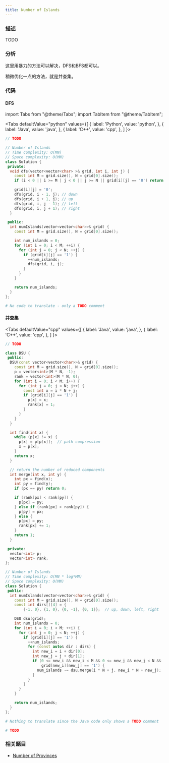 ```yaml
---
title: Number of Islands
---
```


### 描述

TODO

### 分析

这里用暴力的方法可以解决，DFS和BFS都可以。

稍微优化一点的方法，就是并查集。

### 代码

#### DFS

import Tabs from "@theme/Tabs";
import TabItem from "@theme/TabItem";

<Tabs
defaultValue="python"
values={[
{ label: 'Python', value: 'python', },
{ label: 'Java', value: 'java', },
{ label: 'C++', value: 'cpp', },
]
}>
<TabItem value="java">

```java
// TODO
```

</TabItem>
<TabItem value="cpp">

```cpp
// Number of Islands
// Time complexity: O(MN)
// Space complexity: O(MN)
class Solution {
 private:
  void dfs(vector<vector<char> >& grid, int i, int j) {
    const int M = grid.size(), N = grid[0].size();
    if (i < 0 || i >= M | j < 0 || j >= N || grid[i][j] == '0') return;

    grid[i][j] = '0';
    dfs(grid, i - 1, j); // down
    dfs(grid, i + 1, j); // up
    dfs(grid, i, j - 1); // left
    dfs(grid, i, j + 1); // right
  }

 public:
  int numIslands(vector<vector<char>>& grid) {
    const int M = grid.size(), N = grid[0].size();

    int num_islands = 0;
    for (int i = 0; i < M; ++i) {
      for (int j = 0; j < N; ++j) {
        if (grid[i][j] == '1') {
          ++num_islands;
          dfs(grid, i, j);
        }
      }
    }

    return num_islands;
  }
};
```

</TabItem>

<TabItem value="python">

```python
# No code to translate - only a TODO comment
```

</TabItem>
</Tabs>

#### 并查集

<Tabs
defaultValue="cpp"
values={[
{ label: 'Java', value: 'java', },
{ label: 'C++', value: 'cpp', },
]
}>
<TabItem value="java">

```java
// TODO
```

</TabItem>
<TabItem value="cpp">

```cpp
class DSU {
 public:
  DSU(const vector<vector<char>>& grid) {
    const int M = grid.size(), N = grid[0].size();
    p = vector<int>(M * N, -1);
    rank = vector<int>(M * N, 0);
    for (int i = 0; i < M; i++) {
      for (int j = 0; j < N; j++) {
        const int x = i * N + j;
        if (grid[i][j] == '1') {
          p[x] = x;
          rank[x] = 1;
        }
      }
    }
  }

  int find(int x) {
    while (p[x] != x) {
      p[x] = p[p[x]];  // path compression
      x = p[x];
    }
    return x;
  }

  // return the number of reduced components
  int merge(int x, int y) {
    int px = find(x);
    int py = find(y);
    if (px == py) return 0;

    if (rank[px] < rank[py]) {
      p[px] = py;
    } else if (rank[px] > rank[py]) {
      p[py] = px;
    } else {
      p[px] = py;
      rank[px] += 1;
    }
    return 1;
  }

 private:
  vector<int> p;
  vector<int> rank;
};

// Number of Islands
// Time complexity: O(MN * log*MN)
// Space complexity: O(MN)
class Solution {
 public:
  int numIslands(vector<vector<char>>& grid) {
    const int M = grid.size(), N = grid[0].size();
    const int dirs[][4] = {
        {-1, 0}, {1, 0}, {0, -1}, {0, 1}};  // up, down, left, right

    DSU dsu(grid);
    int num_islands = 0;
    for (int i = 0; i < M; ++i) {
      for (int j = 0; j < N; ++j) {
        if (grid[i][j] == '1') {
          ++num_islands;
          for (const auto& dir : dirs) {
            int new_i = i + dir[0];
            int new_j = j + dir[1];
            if (0 <= new_i && new_i < M && 0 <= new_j && new_j < N &&
                grid[new_i][new_j] == '1') {
              num_islands -= dsu.merge(i * N + j, new_i * N + new_j);
            }
          }
        }
      }
    }

    return num_islands;
  }
};
```

</TabItem>

<TabItem value="python">

```python
# Nothing to translate since the Java code only shows a TODO comment

# TODO
```

</TabItem>
</Tabs>


### 相关题目

- [Number of Provinces](number-of-provinces.md)
